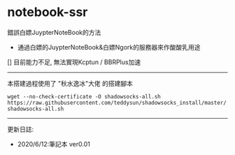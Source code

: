 # notebook-ssr
錯誤白嫖JuypterNoteBook的方法

- 通過白嫖的JuypterNoteBook&白嫖Ngork的服務器來作酸酸乳用途

[] 目前能力不足, 無法實現Kcptun / BBRPlus加速


***
本搭建過程使用了 "秋水逸冰"大佬 的搭建腳本

`wget --no-check-certificate -O shadowsocks-all.sh https://raw.githubusercontent.com/teddysun/shadowsocks_install/master/shadowsocks-all.sh`
***


更新日誌:

- 2020/6/12:筆記本 ver0.01 
